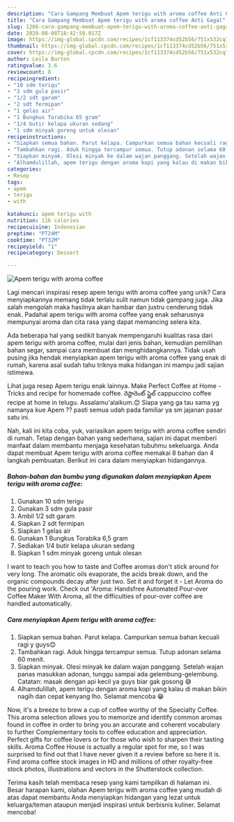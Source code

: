 ```yaml
---
description: "Cara Gampang Membuat Apem terigu with aroma coffee Anti Gagal"
title: "Cara Gampang Membuat Apem terigu with aroma coffee Anti Gagal"
slug: 1266-cara-gampang-membuat-apem-terigu-with-aroma-coffee-anti-gagal
date: 2020-08-08T18:42:59.017Z
image: https://img-global.cpcdn.com/recipes/1cf113374cd52b56/751x532cq70/apem-terigu-with-aroma-coffee-foto-resep-utama.jpg
thumbnail: https://img-global.cpcdn.com/recipes/1cf113374cd52b56/751x532cq70/apem-terigu-with-aroma-coffee-foto-resep-utama.jpg
cover: https://img-global.cpcdn.com/recipes/1cf113374cd52b56/751x532cq70/apem-terigu-with-aroma-coffee-foto-resep-utama.jpg
author: Leila Burton
ratingvalue: 3.6
reviewcount: 8
recipeingredient:
- "10 sdm terigu"
- "3 sdm gula pasir"
- "1/2 sdt garam"
- "2 sdt fermipan"
- "1 gelas air"
- "1 Bungkus Torabika 65 gram"
- "1/4 butir kelapa ukuran sedang"
- "1 sdm minyak goreng untuk olesan"
recipeinstructions:
- "Siapkan semua bahan. Parut kelapa. Campurkan semua bahan kecuali ragi y guys😊"
- "Tambahkan ragi. Aduk hingga tercampur semua. Tutup adonan selama 60 menit."
- "Siapkan minyak. Olesi minyak ke dalam wajan panggang. Setelah wajan panas masukkan adonan, tunggu sampai ada gelembung-gelembung. Catatan: masak dengan api kecil ya guys biar gak gosong 😅"
- "Alhamdulillah, apem terigu dengan aroma kopi yang kalau di makan bikin nagih dan cepat kenyang lho. Selamat mencoba 😁"
categories:
- Resep
tags:
- apem
- terigu
- with

katakunci: apem terigu with 
nutrition: 116 calories
recipecuisine: Indonesian
preptime: "PT24M"
cooktime: "PT32M"
recipeyield: "1"
recipecategory: Dessert

---
```



![Apem terigu with aroma coffee](https://img-global.cpcdn.com/recipes/1cf113374cd52b56/751x532cq70/apem-terigu-with-aroma-coffee-foto-resep-utama.jpg)

Lagi mencari inspirasi resep apem terigu with aroma coffee yang unik? Cara menyiapkannya memang tidak terlalu sulit namun tidak gampang juga. Jika salah mengolah maka hasilnya akan hambar dan justru cenderung tidak enak. Padahal apem terigu with aroma coffee yang enak seharusnya mempunyai aroma dan cita rasa yang dapat memancing selera kita.

Ada beberapa hal yang sedikit banyak mempengaruhi kualitas rasa dari apem terigu with aroma coffee, mulai dari jenis bahan, kemudian pemilihan bahan segar, sampai cara membuat dan menghidangkannya. Tidak usah pusing jika hendak menyiapkan apem terigu with aroma coffee yang enak di rumah, karena asal sudah tahu triknya maka hidangan ini mampu jadi sajian istimewa.

Lihat juga resep Apem terigu enak lainnya. Make Perfect Coffee at Home - Tricks and recipe for homemade coffee. రెస్టారెంట్ స్టైల్ cappuccino coffee recipe at home in telugu. Assalamu&#39;alaikum.😊 Siapa yang ga tau sama yg namanya kue Apem ?? pasti semua udah pada familiar ya sm jajanan pasar satu ini.


Nah, kali ini kita coba, yuk, variasikan apem terigu with aroma coffee sendiri di rumah. Tetap dengan bahan yang sederhana, sajian ini dapat memberi manfaat dalam membantu menjaga kesehatan tubuhmu sekeluarga. Anda dapat membuat Apem terigu with aroma coffee memakai 8 bahan dan 4 langkah pembuatan. Berikut ini cara dalam menyiapkan hidangannya.

<!--inarticleads1-->

##### Bahan-bahan dan bumbu yang digunakan dalam menyiapkan Apem terigu with aroma coffee:

1. Gunakan 10 sdm terigu
1. Gunakan 3 sdm gula pasir
1. Ambil 1/2 sdt garam
1. Siapkan 2 sdt fermipan
1. Siapkan 1 gelas air
1. Gunakan 1 Bungkus Torabika 6,5 gram
1. Sediakan 1/4 butir kelapa ukuran sedang
1. Siapkan 1 sdm minyak goreng untuk olesan


I want to teach you how to taste and Coffee aromas don&#39;t stick around for very long. The aromatic oils evaporate, the acids break down, and the organic compounds decay after just two. Set it and forget it - Let Aroma do the pouring work. Check out &#39;Aroma: Handsfree Automated Pour-over Coffee Maker With Aroma, all the difficulties of pour-over coffee are handled automatically. 

<!--inarticleads2-->

##### Cara menyiapkan Apem terigu with aroma coffee:

1. Siapkan semua bahan. Parut kelapa. Campurkan semua bahan kecuali ragi y guys😊
1. Tambahkan ragi. Aduk hingga tercampur semua. Tutup adonan selama 60 menit.
1. Siapkan minyak. Olesi minyak ke dalam wajan panggang. Setelah wajan panas masukkan adonan, tunggu sampai ada gelembung-gelembung. Catatan: masak dengan api kecil ya guys biar gak gosong 😅
1. Alhamdulillah, apem terigu dengan aroma kopi yang kalau di makan bikin nagih dan cepat kenyang lho. Selamat mencoba 😁


Now, it&#39;s a breeze to brew a cup of coffee worthy of the Specialty Coffee. This aroma selection allows you to memorize and identify common aromas found in coffee in order to bring you an accurate and coherent vocabulary to further Complementary tools to coffee education and appreciation. Perfect gifts for coffee lovers or for those who wish to sharpen their tasting skills. Aroma Coffee House is actually a regular spot for me, so I was surprised to find out that I have never given it a review before so here it is. Find aroma coffee stock images in HD and millions of other royalty-free stock photos, illustrations and vectors in the Shutterstock collection. 

Terima kasih telah membaca resep yang kami tampilkan di halaman ini. Besar harapan kami, olahan Apem terigu with aroma coffee yang mudah di atas dapat membantu Anda menyiapkan hidangan yang lezat untuk keluarga/teman ataupun menjadi inspirasi untuk berbisnis kuliner. Selamat mencoba!
